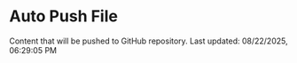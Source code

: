# Auto Push File

Content that will be pushed to GitHub repository.
Last updated: 08/22/2025, 06:29:05 PM